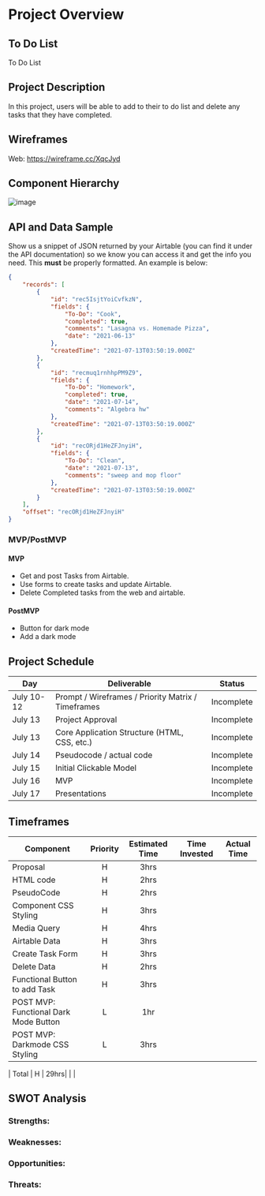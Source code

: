 # Project Overview

## To Do List

To Do List

## Project Description

In this project, users will be able to add to their to do list and delete any tasks that they have completed.

## Wireframes


Web: https://wireframe.cc/XqcJyd 

## Component Hierarchy

![image](https://user-images.githubusercontent.com/85104906/125473500-96d77fca-b664-47f5-8310-8bb0a72a1ef3.png)


## API and Data Sample

Show us a snippet of JSON returned by your Airtable (you can find it under the API documentation) so we know you can access it and get the info you need. This __must__ be properly formatted. An example is below:

```json
{
    "records": [
        {
            "id": "rec5IsjtYoiCvfkzN",
            "fields": {
                "To-Do": "Cook",
                "completed": true,
                "comments": "Lasagna vs. Homemade Pizza",
                "date": "2021-06-13"
            },
            "createdTime": "2021-07-13T03:50:19.000Z"
        },
        {
            "id": "recmuq1rnhhpPM9Z9",
            "fields": {
                "To-Do": "Homework",
                "completed": true,
                "date": "2021-07-14",
                "comments": "Algebra hw"
            },
            "createdTime": "2021-07-13T03:50:19.000Z"
        },
        {
            "id": "recORjd1HeZFJnyiH",
            "fields": {
                "To-Do": "Clean",
                "date": "2021-07-13",
                "comments": "sweep and mop floor"
            },
            "createdTime": "2021-07-13T03:50:19.000Z"
        }
    ],
    "offset": "recORjd1HeZFJnyiH"
}

```

### MVP/PostMVP 

#### MVP 

- Get and post Tasks from Airtable.
- Use forms to create tasks and update Airtable.
- Delete Completed tasks from the web and airtable.

#### PostMVP  
- Button for dark mode
- Add a dark mode

## Project Schedule


|  Day | Deliverable | Status
|---|---| ---|
|July 10-12| Prompt / Wireframes / Priority Matrix / Timeframes | Incomplete
|July 13| Project Approval | Incomplete
|July 13| Core Application Structure (HTML, CSS, etc.) | Incomplete
|July 14| Pseudocode / actual code | Incomplete
|July 15| Initial Clickable Model  | Incomplete
|July 16| MVP | Incomplete
|July 17| Presentations | Incomplete

## Timeframes

| Component | Priority | Estimated Time | Time Invested | Actual Time |
| --- | :---: |  :---: | :---: | :---: |
| Proposal | H | 3hrs|  |  |
| HTML code | H | 2hrs|  |  |
| PseudoCode | H | 2hrs|  |  |
| Component CSS Styling | H | 3hrs|  |  |
| Media Query | H | 4hrs|  |  |
| Airtable Data | H | 3hrs|  |  |
| Create Task Form | H | 3hrs|  |  |
| Delete Data | H | 2hrs|  |  |
| Functional Button to add Task | H | 3hrs|  |  |
| POST MVP: Functional Dark Mode Button | L | 1hr|  |  |
| POST MVP: Darkmode CSS Styling | L | 3hrs|  |  |

| Total | H | 29hrs| |  |

## SWOT Analysis

### Strengths:

### Weaknesses:

### Opportunities:

### Threats:
